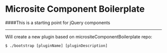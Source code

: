# Microsite Component Boilerplate

####This is a starting point for jQuery components

___

Will create a new plugin based on micrositeComponentBoilerplate repo:

```
$ ./bootstrap [pluginName] [pluginDescription]
```